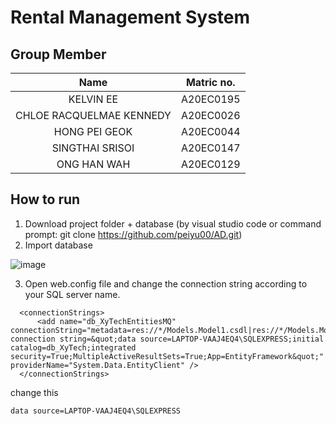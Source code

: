 # Rental Management System

## Group Member
|Name|Matric no.|
|:---:|:---:|
|KELVIN EE|A20EC0195|
|CHLOE RACQUELMAE KENNEDY|A20EC0026|
|HONG PEI GEOK|A20EC0044|
|SINGTHAI SRISOI|A20EC0147|
|ONG HAN WAH|A20EC0129|

## How to run
1. Download project folder + database (by visual studio code or command prompt: git clone https://github.com/peiyu00/AD.git)
2. Import database

![image](https://github.com/MQiLEE/AD/assets/95162273/8c6a25f3-b5bc-4b3e-abab-688f65176249)

3. Open web.config file and change the connection string according to your SQL server name. 
```
  <connectionStrings>
	  <add name="db_XyTechEntitiesMQ" connectionString="metadata=res://*/Models.Model1.csdl|res://*/Models.Model1.ssdl|res://*/Models.Model1.msl;provider=System.Data.SqlClient;provider connection string=&quot;data source=LAPTOP-VAAJ4EQ4\SQLEXPRESS;initial catalog=db_XyTech;integrated security=True;MultipleActiveResultSets=True;App=EntityFramework&quot;" providerName="System.Data.EntityClient" />
  </connectionStrings>
```
change this
```
data source=LAPTOP-VAAJ4EQ4\SQLEXPRESS
```
